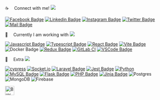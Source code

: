 :coffee: &emsp;Connect with me!
![](https://i.imgur.com/waxVImv.png)

[![Facebook Badge](https://img.shields.io/badge/Facebook-1877F2?style=for-the-badge&logo=facebook&logoColor=white)](https://www.facebook.com/mir.labib.hossain/) 
[![Linkedin Badge](https://img.shields.io/badge/LinkedIn-0077B5?style=for-the-badge&logo=linkedin&logoColor=white)](https://www.linkedin.com/in/mir-labib-hossain-775b321aa/) 
[![Instagram Badge](https://img.shields.io/badge/Instagram-E4405F?style=for-the-badge&logo=instagram&logoColor=white)](https://www.instagram.com/_mir.labib_/) 
[![Twitter Badge](https://img.shields.io/badge/Twitter-1DA1F2?style=for-the-badge&logo=twitter&logoColor=white)](https://twitter.com/MirLabibHossain) 
[![Mail Badge](https://img.shields.io/badge/Gmail-D14836?style=for-the-badge&logo=gmail&logoColor=white)](mailto:mirlabibhossain99@gmail.com)


:basketball: &emsp;Currently I am working with
![](https://i.imgur.com/waxVImv.png)

[![Javascript Badge](https://img.shields.io/badge/-Javascript-F0DB4F?style=for-the-badge&labelColor=black&logo=javascript&logoColor=F0DB4F)](https://github.com/Mir-Labib-Hossain/static-projects---snippets---problem-solving/tree/main/js/snippets) 
[![Typescript Badge](https://img.shields.io/badge/-Typescript-007acc?style=for-the-badge&labelColor=black&logo=typescript&logoColor=007acc)](https://github.com/Mir-Labib-Hossain/E-Commerce-with-cart) 
[![React Badge](https://img.shields.io/badge/React-20232A?style=for-the-badge&logo=react&logoColor=61DAFB)](https://github.com/Mir-Labib-Hossain/cholochitro-NETFLIX-clone)
[![Vite Badge](https://img.shields.io/badge/vite-A14AED?style=for-the-badge&logo=vite&logoColor=white)](https://github.com/Mir-Labib-Hossain/JEST-testing-setup-with-vite-reactTS)
![Docker Badge](https://img.shields.io/badge/Docker-1DA1F2?style=for-the-badge&logo=docker&logoColor=white)
[![Redux Badge](https://img.shields.io/badge/Redux-7447B2?style=for-the-badge&logo=Redux&logoColor=white)](https://github.com/Mir-Labib-Hossain/cholochitro-NETFLIX-clone)
[![GitLab CI](https://img.shields.io/badge/gitlab%20ci-%23181717.svg?style=for-the-badge&logo=gitlab&logoColor=white)](https://github.com/Mir-Labib-Hossain)
[![VSCode Badge](https://img.shields.io/badge/Visual_Studio-1877F2?style=for-the-badge&logo=visual%20studio&logoColor=white)](#) 



:gift: &emsp;Extra
![](https://i.imgur.com/waxVImv.png)

[![cypress](https://img.shields.io/badge/-cypress-%23E5E5E5?style=for-the-badge&logo=cypress&logoColor=058a5e)](https://github.com/Mir-Labib-Hossain/CYPRESS-TDD-demo-authentication-system)
[![Socket.io](https://img.shields.io/badge/Socket.io-black?style=for-the-badge&logo=socket.io&badgeColor=010101)](https://github.com/Mir-Labib-Hossain/WhatsApp-clone)
[![Laravel Badge](https://img.shields.io/badge/Laravel-F05032?style=for-the-badge&logo=Laravel&logoColor=white)](https://github.com/Mir-Labib-Hossain/laravel8-fully-dynamic-ecommerce)
[![Jest Badge](https://img.shields.io/badge/Jest-FF0000?style=for-the-badge&logo=Jest&logoColor=white)](https://github.com/Mir-Labib-Hossain/JEST-testing-setup-with-vite-reactTS)
[![Python](https://img.shields.io/badge/python-3670A0?style=for-the-badge&logo=python&logoColor=ffdd54)](https://github.com/Mir-Labib-Hossain/multiple-nation-currency-converter)
[![MySQL Badge](https://img.shields.io/badge/MySQL-white?style=for-the-badge&logo=MySQL&logoColor=F05032)](https://github.com/Mir-Labib-Hossain/laravel8-fully-dynamic-ecommerce)
[![Flask Badge](https://img.shields.io/badge/Flask-FF0000?style=for-the-badge&logo=Flask&logoColor=white)](https://github.com/Mir-Labib-Hossain/university-management-system)
[![PHP Badge](https://img.shields.io/badge/PHP-1877F2?style=for-the-badge&logo=PHP&logoColor=white)](https://github.com/Mir-Labib-Hossain/laravel8-fully-dynamic-ecommerce) 
[![Jinja Badge](https://img.shields.io/badge/Jinja-white?style=for-the-badge&logo=Jinja&logoColor=FF0000)](https://github.com/Mir-Labib-Hossain/university-management-system)
![Postgres](https://img.shields.io/badge/postgres-%23316192.svg?style=for-the-badge&logo=postgresql&logoColor=white)
![MongoDB](https://img.shields.io/badge/MongoDB-%234ea94b.svg?style=for-the-badge&logo=mongodb&logoColor=white)
![Firebase](https://img.shields.io/badge/firebase-%23039BE5.svg?style=for-the-badge&logo=firebase)

<a href="https://www.buymeacoffee.com/mirlabibhossain" target="_blank"><img src="https://www.buymeacoffee.com/assets/img/custom_images/orange_img.png" alt="Buy Me A Coffee" style="height: 30px !important;width: auto !important;" ></a>

